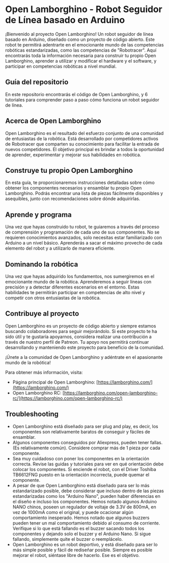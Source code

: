 



# Open Lamborghino - Robot Seguidor de Línea basado en Arduino

¡Bienvenido al proyecto Open Lamborghino! Un robot seguidor de línea basado en Arduino, diseñado como un proyecto de código abierto. Este robot te permitirá adentrarte en el emocionante mundo de las competencias robóticas estandarizadas, como las competencias de "Robotracer". Aquí encontrarás toda la información necesaria para construir tu propio Open Lamborghino, aprender a utilizar y modificar el hardware y el software, y participar en competencias robóticas a nivel mundial.

## Guía del repositorio

En este repositorio encontrarás el código de Open Lamborghino, y 6 tutoriales para comprender paso a paso cómo funciona un robot seguidor de línea. 



## Acerca de Open Lamborghino

Open Lamborghino es el resultado del esfuerzo conjunto de una comunidad de entusiastas de la robótica. Está desarrollado por competidores activos de Robotracer que comparten su conocimiento para facilitar la entrada de nuevos competidores. El objetivo principal es brindar a todos la oportunidad de aprender, experimentar y mejorar sus habilidades en robótica.

## Construye tu propio Open Lamborghino

En esta guía, te proporcionaremos instrucciones detalladas sobre cómo obtener los componentes necesarios y ensamblar tu propio Open Lamborghino. Podrás encontrar una lista de piezas fácilmente disponibles y asequibles, junto con recomendaciones sobre dónde adquirirlas.

## Aprende y programa

Una vez que hayas construido tu robot, te guiaremos a través del proceso de comprensión y programación de cada uno de sus componentes. No se requieren conocimientos avanzados, solo necesitas estar familiarizado con Arduino a un nivel básico. Aprenderás a sacar el máximo provecho de cada elemento del robot y a utilizarlo de manera eficiente.

## Dominando la robótica

Una vez que hayas adquirido los fundamentos, nos sumergiremos en el emocionante mundo de la robótica. Aprenderemos a seguir líneas con precisión y a detectar diferentes escenarios en el entorno. Estas habilidades te permitirán participar en competencias de alto nivel y competir con otros entusiastas de la robótica.

## Contribuye al proyecto

Open Lamborghino es un proyecto de código abierto y siempre estamos buscando colaboradores para seguir mejorándolo. Si este proyecto te ha sido útil y te gustaría apoyarnos, considera realizar una contribución a través de nuestro perfil de Patreon. Tu apoyo nos permitirá continuar desarrollando y manteniendo este proyecto para beneficio de la comunidad.

¡Únete a la comunidad de Open Lamborghino y adéntrate en el apasionante mundo de la robótica!

Para obtener más información, visita:

- Página principal de Open Lamborghino: [https://lamborghino.com/](https://lamborghino.com/)
- Open Lamborghino RC: [https://lamborghino.com/open-lamborghino-rc/](https://lamborghino.com/open-lamborghino-rc/)

## Troubleshooting

- Open Lamborghino está diseñado para ser plug and play, es decir, los componentes son relativamente baratos de conseguir y fáciles de ensamblar.
- Algunos componentes conseguidos por Aliexpress, pueden tener fallas. (Es relativamente común). Considere comprar más de 1 pieza por cada componente.
- Sea muy cuidadoso con poner los componentes en la orientación correcta. Revise las guidas y tutoriales para ver en qué orientación debe colocar los componentes. Si enciende el robot, con el Driver Toshiba TB6612FNG puesto en la orientación incorrecta, puede quemar el componente.
- A pesar de que Open Lamborghino está diseñado para ser lo más estandarizado posible, debe considerar que incluso dentro de las piezas estandarizadas como los "Arduino Nano", pueden haber diferencias en el diseño e incluso los componentes. Hemos notado algunos Arduino NANO chinos, poseen un regulador de voltaje de 3.3V de 800mA, en vez de 1000mA como el original, y puede ocacionar algún comportamiento inesperado.
Hemos notado que algunos buzzers pueden tener un mal comportamiento debido al consumo de corriente. Verifique si lo que está fallando es el buzzer sacando todos los componentes y dejando solo el buzzer y el Arduino Nano. Si sigue fallando, simplemente quite el buzzer o reemplácelo.
- Open Lamborghino es un robot deportivo, y está diseñado para ser lo más simple posible y fácil de rediseñar posible. Siempre es posible mejorar el robot, siéntase libre de hacerlo. Ese es el objetivo.
  


